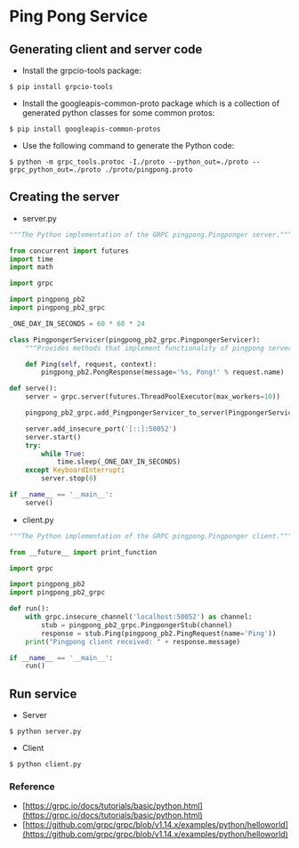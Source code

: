 # Ping Pong Service

## Generating client and server code

- Install the grpcio-tools package:

```
$ pip install grpcio-tools
```

- Install the googleapis-common-proto package which is a collection of generated python classes for some common protos:

```
$ pip install googleapis-common-protos
```

- Use the following command to generate the Python code:

```
$ python -m grpc_tools.protoc -I./proto --python_out=./proto --grpc_python_out=./proto ./proto/pingpong.proto
```

## Creating the server

- server.py

```python
"""The Python implementation of the GRPC pingpong.Pingponger server."""

from concurrent import futures
import time
import math

import grpc

import pingpong_pb2
import pingpong_pb2_grpc

_ONE_DAY_IN_SECONDS = 60 * 60 * 24

class PingpongerServicer(pingpong_pb2_grpc.PingpongerServicer):
    """Provides methods that implement functionality of pingpong server."""

    def Ping(self, request, context):
        pingpong_pb2.PongResponse(message='%s, Pong!' % request.name)

def serve():
    server = grpc.server(futures.ThreadPoolExecutor(max_workers=10))

    pingpong_pb2_grpc.add_PingpongerServicer_to_server(PingpongerServicer(), server)

    server.add_insecure_port('[::]:50052')
    server.start()
    try:
        while True:
            time.sleep(_ONE_DAY_IN_SECONDS)
    except KeyboardInterrupt:
        server.stop(0)

if __name__ == '__main__':
    serve()
```

- client.py

```python
"""The Python implementation of the GRPC pingpong.Pingponger client."""

from __future__ import print_function

import grpc

import pingpong_pb2
import pingpong_pb2_grpc

def run():
    with grpc.insecure_channel('localhost:50052') as channel:
        stub = pingpong_pb2_grpc.PingpongerStub(channel)
        response = stub.Ping(pingpong_pb2.PingRequest(name='Ping'))
    print("Pingpong client received: " + response.message)

if __name__ == '__main__':
    run()
```

## Run service

- Server

```
$ python server.py
```

- Client

```
$ python client.py
```

### Reference
- [https://grpc.io/docs/tutorials/basic/python.html](https://grpc.io/docs/tutorials/basic/python.html)
- [https://github.com/grpc/grpc/blob/v1.14.x/examples/python/helloworld](https://github.com/grpc/grpc/blob/v1.14.x/examples/python/helloworld)

